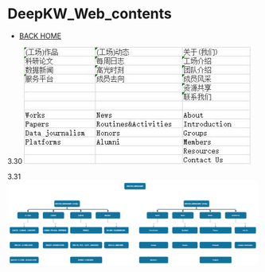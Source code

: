 # DeepKW_Web_contents

- [BACK HOME](../README.md)

3.30
![nav](img/3.30c.jpg)

3.31
![nav2](img/3.31.jpg)
